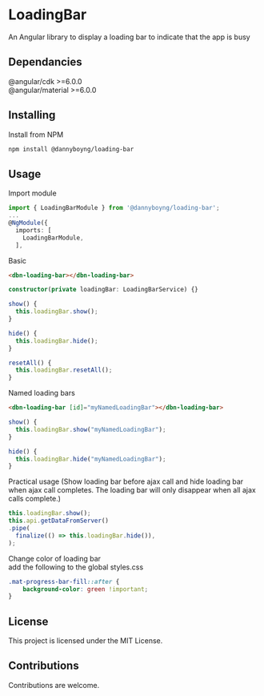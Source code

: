 # LoadingBar

An Angular library to display a loading bar to indicate that the app is busy

## Dependancies

@angular/cdk >=6.0.0  
@angular/material >=6.0.0  

## Installing

Install from NPM

```bash
npm install @dannyboyng/loading-bar
```

## Usage

Import module
```typescript
import { LoadingBarModule } from '@dannyboyng/loading-bar';
...
@NgModule({
  imports: [
    LoadingBarModule,
  ],
```
Basic
```html
<dbn-loading-bar></dbn-loading-bar>
```
```typescript
constructor(private loadingBar: LoadingBarService) {}

show() {
  this.loadingBar.show();
}

hide() {
  this.loadingBar.hide();
}

resetAll() {
  this.loadingBar.resetAll();
}
```

Named loading bars

```html
<dbn-loading-bar [id]="myNamedLoadingBar"></dbn-loading-bar>
```
```typescript
show() {
  this.loadingBar.show("myNamedLoadingBar");
}

hide() {
  this.loadingBar.hide("myNamedLoadingBar");
}
```

Practical usage
(Show loading bar before ajax call and hide loading bar when ajax call completes. The loading bar will only disappear when all ajax calls complete.)

```typescript
this.loadingBar.show();
this.api.getDataFromServer()
.pipe(
  finalize(() => this.loadingBar.hide()),
);
```

Change color of loading bar  
add the following to the global styles.css

```css
.mat-progress-bar-fill::after {
    background-color: green !important;
}
```

## License

This project is licensed under the MIT License.

## Contributions

Contributions are welcome.
